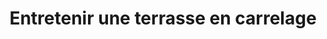 ---
  template: 0
  type: "0"
  titre: "Entretenir une terrasse en carrelage"
  titreMEA: "Entretenir une terrasse en carrelage"
  surTitre: "Conseils et astuces"
  tempsLecture: ""
  libelleType: "Article"
  url: "/c/magazine/inspirations-tendances/conseils-et-astuces-pour-entretenir-une-terrasse-en-carrelage"
  thematiques: "Travaux,Rénovation,Déco"
  piecesHabitation: "Terrasse,Extérieur"
  produits: "Extérieur et jardin,Carrelage"
  sujets: ""
  tags: ""
  visuelMea: null
  visuelDesktop: 
    url: "/img/contrib/30ed7cf663804e57/nettoyer carrelage terrasse.jpg"
    alt: "carrelage terrasse"
  visuelMobile: null
  title: "Entretenir une terrasse en carrelage"
  permalink: "articles//c/magazine/inspirations-tendances/conseils-et-astuces-pour-entretenir-une-terrasse-en-carrelage"
  layout: "post"
  lang: "fr-fr"
---